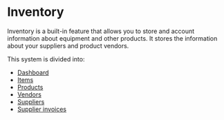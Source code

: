 Inventory
==========

Inventory is a built-in feature that allows you to store and account information about equipment and other products. It stores the information about your suppliers and product vendors.

This system is divided into:

* [Dashboard](inventory/dashboard/dashboard.md)
* [Items](inventory/items/items.md)
* [Products](inventory/products/products.md)
* [Vendors](inventory/vendors/vendors.md)
* [Suppliers](inventory/suppliers/suppliers.md)
* [Supplier invoices](inventory/suppliers_invoices/supplier_invoices.md)
